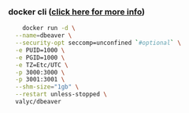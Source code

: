 

### docker cli ([click here for more info](https://docs.docker.com/engine/reference/commandline/cli/))

```bash
	docker run -d \
  --name=dbeaver \
  --security-opt seccomp=unconfined `#optional` \
  -e PUID=1000 \
  -e PGID=1000 \
  -e TZ=Etc/UTC \
  -p 3000:3000 \
  -p 3001:3001 \
  --shm-size="1gb" \
  --restart unless-stopped \
  valyc/dbeaver

```
